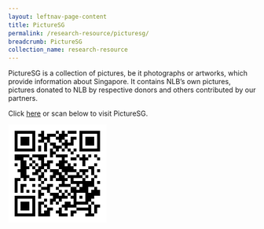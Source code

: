 ```yaml
---
layout: leftnav-page-content
title: PictureSG
permalink: /research-resource/picturesg/
breadcrumb: PictureSG
collection_name: research-resource
---
```


PictureSG is a collection of pictures, be it photographs or artworks, which provide information about Singapore. It contains NLB’s own pictures, pictures donated to NLB by respective donors and others contributed by our partners.

Click [here](http://eresources.nlb.gov.sg/pictures/) or scan below to visit PictureSG.

![QR for PictureSG](/images/qr-picturesg.png)